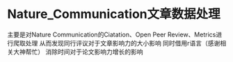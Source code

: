 # Nature_Communication文章数据处理
主要是对Nature Communication的Ciatation、Open Peer Review、Metrics进行爬取处理
从而发现同行评议对于文章影响力的大小影响
同时借用r语言（感谢相关大神帮忙）
消除时间对于论文影响力增长的影响
